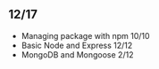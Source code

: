 ## 12/17

* Managing package with npm 10/10
* Basic Node and Express 12/12
* MongoDB and Mongoose 2/12
